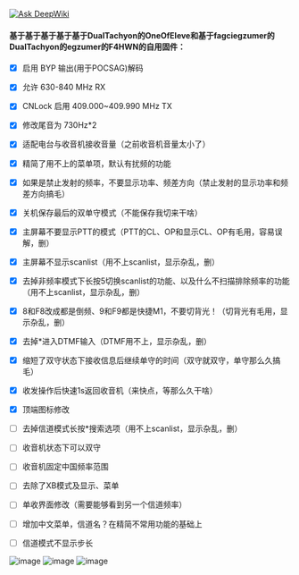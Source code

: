 [![Ask DeepWiki](https://deepwiki.com/badge.svg)](https://deepwiki.com/troilus/uv-k5-firmware-custom-f4)
#### 基于基于基于基于基于DualTachyon的OneOfEleve和基于fagciegzumer的DualTachyon的egzumer的F4HWN的自用固件：
- [x] 启用 BYP 输出(用于POCSAG)解码
- [x] 允许 630-840 MHz RX
- [x] CNLock 启用 409.000~409.990 MHz TX
- [x] 修改尾音为 730Hz*2
- [x] 适配电台与收音机接收音量（之前收音机音量太小了）
- [x] 精简了用不上的菜单项，默认有扰频的功能
- [x] 如果是禁止发射的频率，不要显示功率、频差方向（禁止发射的显示功率和频差方向搞毛）
- [x] 关机保存最后的双单守模式（不能保存我切来干啥）
- [x] 主屏幕不要显示PTT的模式（PTT的CL、OP和显示CL、OP有毛用，容易误解，删）
- [x] 主屏幕不显示scanlist（用不上scanlist，显示杂乱，删）
- [x] 去掉非频率模式下长按5切换scanlist的功能、以及什么不扫描排除频率的功能（用不上scanlist，显示杂乱，删）
- [x] 8和F8改成都是倒频、9和F9都是快捷M1，不要切背光！（切背光有毛用，显示杂乱，删）
- [x] 去掉*进入DTMF输入（DTMF用不上，显示杂乱，删）
- [x] 缩短了双守状态下接收信息后继续单守的时间（双守就双守，单守那么久搞毛）
- [x] 收发操作后快速1s返回收音机（来快点，等那么久干啥）
- [x] 顶端图标修改

- [ ] 去掉信道模式长按*搜索选项（用不上scanlist，显示杂乱，删）
- [ ] 收音机状态下可以双守
- [ ] 收音机固定中国频率范围
- [ ] 去除了XB模式及显示、菜单
- [ ] 单收界面修改（需要能够看到另一个信道频率）
- [ ] 增加中文菜单，信道名？在精简不常用功能的基础上
- [ ] 信道模式不显示步长


![image](https://github.com/user-attachments/assets/1cb55267-1525-4489-8a8b-a6acdc8a77f0)
![image](https://github.com/user-attachments/assets/0a632c70-30e2-411f-a757-42b1fba390db)
![image](https://github.com/user-attachments/assets/3d42d1ab-2e38-42da-af2b-a74b1cdf2511)
